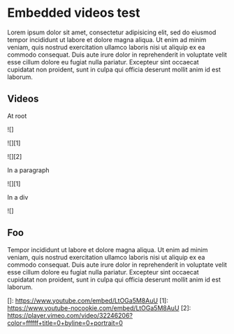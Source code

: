 # Embedded videos test

Lorem ipsum dolor sit amet, consectetur adipisicing elit, sed do eiusmod tempor incididunt ut labore et dolore magna aliqua. Ut enim ad minim veniam, quis nostrud exercitation ullamco laboris nisi ut aliquip ex ea commodo consequat. Duis aute irure dolor in reprehenderit in voluptate velit esse cillum dolore eu fugiat nulla pariatur. Excepteur sint occaecat cupidatat non proident, sunt in culpa qui officia deserunt mollit anim id est laborum.

## Videos

At root

![]

![][1]

![][2]

In a paragraph

![][1]

In a div

![]

## Foo

Tempor incididunt ut labore et dolore magna aliqua. Ut enim ad minim veniam, quis nostrud exercitation ullamco laboris nisi ut aliquip ex ea commodo consequat. Duis aute irure dolor in reprehenderit in voluptate velit esse cillum dolore eu fugiat nulla pariatur. Excepteur sint occaecat cupidatat non proident, sunt in culpa qui officia deserunt mollit anim id est laborum.

  []: https://www.youtube.com/embed/LtOGa5M8AuU
  [1]: https://www.youtube-nocookie.com/embed/LtOGa5M8AuU
  [2]: https://player.vimeo.com/video/32246206?color=ffffff+title=0+byline=0+portrait=0
